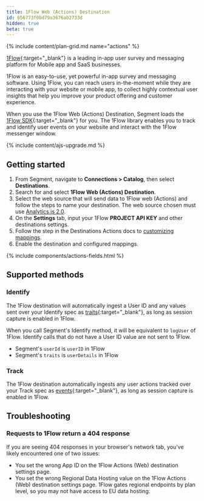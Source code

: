 ```yaml
---
title: 1Flow Web (Actions) Destination
id: 656773f0bd79a3676ab2733d
hidden: true
beta: true
---
```


{% include content/plan-grid.md name="actions" %}

[1Flow](https://1flow.ai/?utm_source=segmentio&utm_medium=docs&utm_campaign=partners){:target="_blank"} is a leading in-app user survey and messaging platform for Mobile app and SaaS businesses.


1Flow is an easy-to-use, yet powerful in-app survey and messaging software. Using 1Flow, you can reach users in-the-moment while they are interacting with your website or mobile app, to collect highly contextual user insights that help you improve your product offering and customer experience.

When you use the 1Flow Web (Actions) Destination, Segment loads the [1Flow SDK](https://1flow.ai/docs/install-sdk/javascript){:target="_blank"} for you. The 1Flow library enables you to track and identify user events on your website and interact with the 1Flow messenger window.

{% include content/ajs-upgrade.md %}

## Getting started

1. From Segment, navigate to  **Connections > Catalog**, then select **Destinations**.
2. Search for and select **1Flow  Web (Actions) Destination**.
3. Select the web source that will send data to 1Flow web (Actions) and follow the steps to name your destination. The web source chosen must use [Analytics.js 2.0](/docs/connections/source/catalog/libraries/website/javascript).
4. On the **Settings** tab, input your 1Flow **PROJECT API KEY** and other destinations settings.
5. Follow the step in the Destinations Actions docs to [customizing mappings](/docs/connections/destinations/action/#customizing-mappings).
6. Enable the destination and configured mappings.

{% include components/actions-fields.html %}

## Supported methods

### Identify

The 1Flow destination will automatically ingest a User ID and any values sent over your Identify spec as [traits](https://docs.1flow.ai/install-sdk/javascript#de21ec0a453d443b88ca4bc1b12dc6bf){:target="_blank"}, as long as session capture is enabled in 1Flow.

When you call Segment's Identify method, it will be equivalent to `logUser` of 1Flow. Identify calls that do not have a User ID value are not sent to 1Flow.
- Segment's `userId` is `userID` in 1Flow 
- Segment's `traits` is `userDetails` in 1Flow

### Track

The 1Flow destination automatically ingests any user actions tracked over your Track spec as [events](https://docs.1flow.ai/install-sdk/javascript#d19201d97efa4ea4b81be6a351709332){:target="_blank"}, as long as session capture is enabled in 1Flow.


## Troubleshooting

### Requests to 1Flow return a 404 response

If you are seeing 404 responses in your browser's network tab, you've likely encountered one of two issues:

- You set the wrong App ID on the 1Flow Actions (Web) destination settings page.
- You set the wrong Regional Data Hosting value on the 1Flow Actions (Web) destination settings page. 1Flow gates regional endpoints by plan level, so you may not have access to EU data hosting.